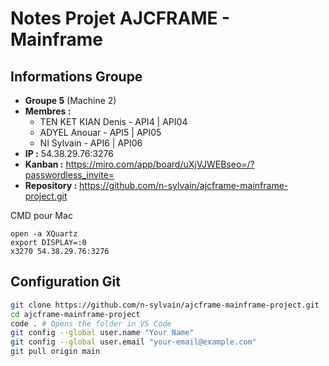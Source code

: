 # Notes Projet AJCFRAME - Mainframe

## Informations Groupe
- **Groupe 5** (Machine 2)
- **Membres :**
  - TEN KET KIAN Denis - API4 | API04
  - ADYEL Anouar - API5 | API05  
  - NI Sylvain - API6 | API06
- **IP :** 54.38.29.76:3276
- **Kanban :** https://miro.com/app/board/uXjVJWEBseo=/?passwordless_invite=
- **Repository :** https://github.com/n-sylvain/ajcframe-mainframe-project.git

CMD pour Mac
```
open -a XQuartz                   
export DISPLAY=:0
x3270 54.38.29.76:3276
```

## Configuration Git
```bash
git clone https://github.com/n-sylvain/ajcframe-mainframe-project.git
cd ajcframe-mainframe-project
code . # Opens the folder in VS Code
git config --global user.name "Your Name"
git config --global user.email "your-email@example.com"
git pull origin main
```

